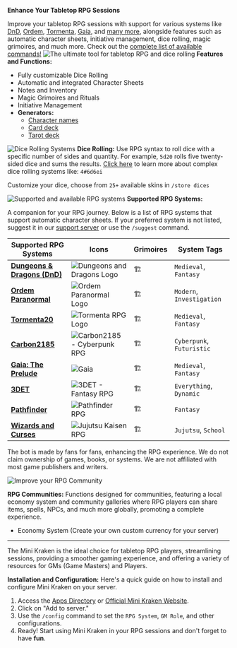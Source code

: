 **Enhance Your Tabletop RPG Sessions**

Improve your tabletop RPG sessions with support for various systems like [DnD](https://rpg.arkanus.app/systems/dnd), [Ordem](https://rpg.arkanus.app/systems/ordem), [Tormenta](https://rpg.arkanus.app/systems/tormenta), [Gaia](https://rpg.arkanus.app/systems/gaia), and [many more](https://rpg.arkanus.app/), alongside features such as automatic character sheets, initiative management, dice rolling, magic grimoires, and much more. Check out the [complete list of available commands!](https://rpg.arkanus.app/commands)
![The ultimate tool for tabletop RPG and dice rolling](https://rpg.arkanus.app/static/img/util/bot/en/index.webp)
**Features and Functions:**

- Fully customizable Dice Rolling
- Automatic and integrated Character Sheets
- Notes and Inventory
- Magic Grimoires and Rituals
- Initiative Management
- **Generators:**
  - [Character names](https://rpg.arkanus.app/en/tools/names)
  - [Card deck](https://rpg.arkanus.app/en/tools/poker)
  - [Tarot deck](https://rpg.arkanus.app/en/tools/tarot)
  
  
![Dice Rolling Systems](https://rpg.arkanus.app/static/img/util/bot/en/dice.webp)
**Dice Rolling:**
Use RPG syntax to roll dice with a specific number of sides and quantity. For example, `5d20` rolls five twenty-sided dice and sums the results.
[Click here](https://rpg.arkanus.app/en/dices) to learn more about complex dice rolling systems like: `4#6d6ei`

Customize your dice, choose from `25+` available skins in `/store dices`

![Supported and available RPG systems](https://rpg.arkanus.app/static/img/util/bot/pt/system.webp)
**Supported RPG Systems:**

A companion for your RPG journey. Below is a list of RPG systems that support automatic character sheets. If your preferred system is not listed, suggest it in our [support server](https://discord.com/invite/Nm3CypkQaq) or use the `/suggest` command.

| Supported RPG Systems | Icons | Grimoires | System Tags |
| ---------------------- | -------------------------------------------------- | -------- | ------------------- |
| **[Dungeons & Dragons (DnD)](https://rpg.arkanus.app/en/systems/dnd)** | ![Dungeons and Dragons Logo](https://rpg.arkanus.app/static/img/util/bot/icons/DnD.webp) | 🏗️ | `Medieval`, `Fantasy` |
| **[Ordem Paranormal](https://rpg.arkanus.app/en/systems/ordem)** | ![Ordem Paranormal Logo](https://rpg.arkanus.app/static/img/util/bot/icons/Ordem.webp) | 🏗️ | `Modern`, `Investigation` |
| **[Tormenta20](https://rpg.arkanus.app/en/systems/tormenta)** | ![Tormenta RPG Logo](https://rpg.arkanus.app/static/img/util/bot/icons/T20.webp) | 🏗️ | `Medieval`, `Fantasy` |
| **[Carbon2185](https://rpg.arkanus.app/en/systems/carbon)** | ![Carbon2185 - Cyberpunk RPG](https://rpg.arkanus.app/static/img/util/bot/icons/Carbon.webp) | 🏗️ | `Cyberpunk`, `Futuristic` |
| **[Gaia: The Prelude](https://rpg.arkanus.app/en/systems/gaia)** | ![Gaia](https://rpg.arkanus.app/static/img/util/bot/icons/Gaia.webp) | 🏗️ | `Medieval`, `Fantasy` |
| **[3DET](https://rpg.arkanus.app/en/systems/3det)** | ![3DET - Fantasy RPG](https://rpg.arkanus.app/static/img/util/bot/icons/3DET.webp) | 🏗️ | `Everything`, `Dynamic` |
| **[Pathfinder](https://rpg.arkanus.app/en/systems/pathfinder)** | ![Pathfinder RPG](https://rpg.arkanus.app/static/img/util/bot/icons/Pathfinder.webp) | 🏗️ | `Fantasy` |
| **[Wizards and Curses](https://rpg.arkanus.app/en/systems/feiticeiros)** | ![Jujutsu Kaisen RPG](https://rpg.arkanus.app/static/img/util/bot/icons/FeM.webp) | 🏗️ | `Jujutsu`, `School` |

The bot is made by fans for fans, enhancing the RPG experience. We do not claim ownership of games, books, or systems. We are not affiliated with most game publishers and writers.

![Improve your RPG Community](https://rpg.arkanus.app/static/img/util/bot/en/comunity.webp)

**RPG Communities:**
Functions designed for communities, featuring a local economy system and community galleries where RPG players can share items, spells, NPCs, and much more globally, promoting a complete experience.

- Economy System (Create your own custom currency for your server)

---

The Mini Kraken is the ideal choice for tabletop RPG players, streamlining sessions, providing a smoother gaming experience, and offering a variety of resources for GMs (Game Masters) and Players.

**Installation and Configuration:**
Here's a quick guide on how to install and configure Mini Kraken on your server.

1. Access the [Apps Directory](https://discord.com/application-directory/899421595125288961) or [Official Mini Kraken Website](https://rpg.arkanus.app).
2. Click on "Add to server."
3. Use the `/config` command to set the `RPG System`, `GM Role`, and other configurations.
4. Ready! Start using Mini Kraken in your RPG sessions and don't forget to have **fun**.
